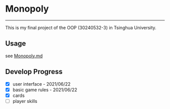 # Monopoly

***

This is my final project of the OOP (30240532-3) in Tsinghua University.

## Usage

see [Monopoly.md](./Monopoly.md)

## Develop Progress

- [x] user interface - 2021/06/22
- [x] basic game rules - 2021/06/22
- [x] cards
- [ ] player skills
